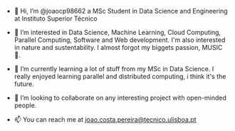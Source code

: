 - 👋 Hi, I’m @joaocp98662 a MSc Student in Data Science and Engineering at Instituto Superior Técnico

- 👀 I’m interested in Data Science, Machine Learning, Cloud Computing, Parallel Computing, Software and Web development. I'm also interested in nature and sustentability. I almost forgot my biggets passion, MUSIC 🎸.

- 🌱 I’m currently learning a lot of stuff from my MSc in Data Science. I really enjoyed learning parallel and distributed computing, i think it's the future.

- 💞️ I’m looking to collaborate on any interesting project with open-minded people.

- 📫 You can reach me at joao.costa.pereira@tecnico.ulisboa.pt

